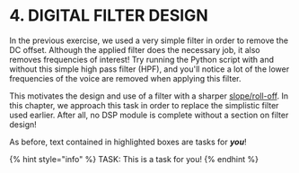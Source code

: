 # 4. DIGITAL FILTER DESIGN

In the previous exercise, we used a very simple filter in order to remove the
DC offset. Although the applied filter does the necessary job, it also removes
frequencies of interest! Try running the Python script with and without this 
simple high pass filter (HPF), and you'll notice a lot of the lower frequencies
of the voice are removed when applying this filter.

This motivates the design and use of a filter with a sharper [slope/roll-off](https://en.wikipedia.org/wiki/Roll-off).
In this chapter, we approach this task in order to replace the simplistic 
filter used earlier. After all, no DSP module is complete without a section on
filter design!

As before, text contained in highlighted boxes are tasks for ***you***!

{% hint style="info" %}
TASK: This is a task for you!
{% endhint %}
